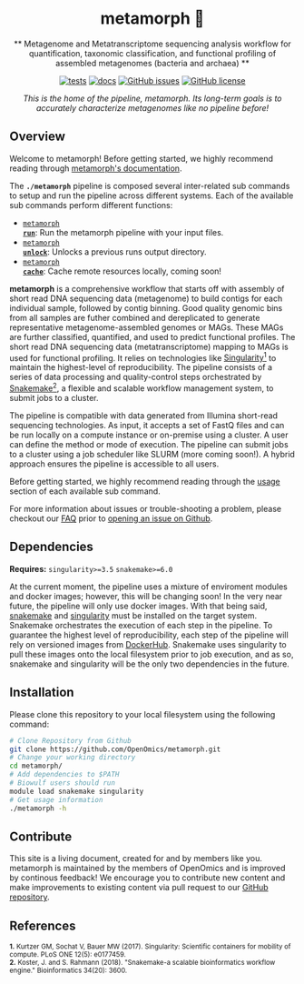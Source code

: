 <div align="center">
   
  <h1>metamorph 🔬</h1>
  
  ** Metagenome and Metatranscriptome sequencing analysis workflow for
quantification, taxonomic classification, and functional profiling of assembled metagenomes (bacteria and archaea) **

  [![tests](https://github.com/OpenOmics/metamorph/workflows/tests/badge.svg)](https://github.com/OpenOmics/metamorph/actions/workflows/main.yaml) [![docs](https://github.com/OpenOmics/metamorph/workflows/docs/badge.svg)](https://github.com/OpenOmics/metamorph/actions/workflows/docs.yml) [![GitHub issues](https://img.shields.io/github/issues/OpenOmics/metamorph?color=brightgreen)](https://github.com/OpenOmics/metamorph/issues)  [![GitHub license](https://img.shields.io/github/license/OpenOmics/metamorph)](https://github.com/OpenOmics/metamorph/blob/main/LICENSE) 
  
  <i>
    This is the home of the pipeline, metamorph. Its long-term goals is to accurately characterize metagenomes like no pipeline before!
  </i>
</div>

## Overview
Welcome to metamorph! Before getting started, we highly recommend reading through [metamorph's documentation](https://openomics.github.io/metamorph/).

The **`./metamorph`** pipeline is composed several inter-related sub commands to setup and run the pipeline across different systems. Each of the available sub commands perform different functions: 

 * [<code>metamorph <b>run</b></code>](https://openomics.github.io/metamorph/usage/run/): Run the metamorph pipeline with your input files.
 * [<code>metamorph <b>unlock</b></code>](https://openomics.github.io/metamorph/usage/unlock/): Unlocks a previous runs output directory.
 * [<code>metamorph <b>cache</b></code>](https://openomics.github.io/metamorph/usage/cache/): Cache remote resources locally, coming soon!

**metamorph** is a comprehensive workflow that starts off with assembly of short read DNA sequencing data (metagenome) to build contigs for each individual sample, followed by contig binning. Good quality genomic bins from all samples are futher combined and dereplicated to generate representative metagenome-assembled genomes or MAGs. These MAGs are further classified, quantified, and used to predict functional profiles. The short read DNA sequencing data (metatranscriptome) mapping to MAGs is used for functional profiling. It relies on technologies like [Singularity<sup>1</sup>](https://singularity.lbl.gov/) to maintain the highest-level of reproducibility. The pipeline consists of a series of data processing and quality-control steps orchestrated by [Snakemake<sup>2</sup>](https://snakemake.readthedocs.io/en/stable/), a flexible and scalable workflow management system, to submit jobs to a cluster.

The pipeline is compatible with data generated from Illumina short-read sequencing technologies. As input, it accepts a set of FastQ files and can be run locally on a compute instance or on-premise using a cluster. A user can define the method or mode of execution. The pipeline can submit jobs to a cluster using a job scheduler like SLURM (more coming soon!). A hybrid approach ensures the pipeline is accessible to all users.

Before getting started, we highly recommend reading through the [usage](https://openomics.github.io/metamorph/usage/run/) section of each available sub command.

For more information about issues or trouble-shooting a problem, please checkout our [FAQ](https://openomics.github.io/metamorph/faq/questions/) prior to [opening an issue on Github](https://github.com/OpenOmics/metamorph/issues).

## Dependencies
**Requires:** `singularity>=3.5`  `snakemake>=6.0`

At the current moment, the pipeline uses a mixture of enviroment modules and docker images; however, this will be changing soon! In the very near future, the pipeline will only use docker images. With that being said, [snakemake](https://snakemake.readthedocs.io/en/stable/getting_started/installation.html) and [singularity](https://singularity.lbl.gov/all-releases) must be installed on the target system. Snakemake orchestrates the execution of each step in the pipeline. To guarantee the highest level of reproducibility, each step of the pipeline will rely on versioned images from [DockerHub](https://hub.docker.com/orgs/nciccbr/repositories). Snakemake uses singularity to pull these images onto the local filesystem prior to job execution, and as so, snakemake and singularity will be the only two dependencies in the future.

## Installation
Please clone this repository to your local filesystem using the following command:
```bash
# Clone Repository from Github
git clone https://github.com/OpenOmics/metamorph.git
# Change your working directory
cd metamorph/
# Add dependencies to $PATH
# Biowulf users should run
module load snakemake singularity
# Get usage information
./metamorph -h
```

## Contribute 
This site is a living document, created for and by members like you. metamorph is maintained by the members of OpenOmics and is improved by continous feedback! We encourage you to contribute new content and make improvements to existing content via pull request to our [GitHub repository](https://github.com/OpenOmics/metamorph).

## References
<sup>**1.**  Kurtzer GM, Sochat V, Bauer MW (2017). Singularity: Scientific containers for mobility of compute. PLoS ONE 12(5): e0177459.</sup>  
<sup>**2.**  Koster, J. and S. Rahmann (2018). "Snakemake-a scalable bioinformatics workflow engine." Bioinformatics 34(20): 3600.</sup>  
